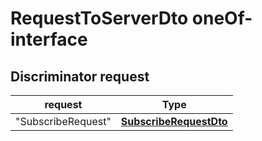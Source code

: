 
# RequestToServerDto oneOf-interface

## Discriminator request

request  | Type          |
----------------- | ------------- |
"SubscribeRequest" | [**SubscribeRequestDto**](SubscribeRequestDto.md) |


